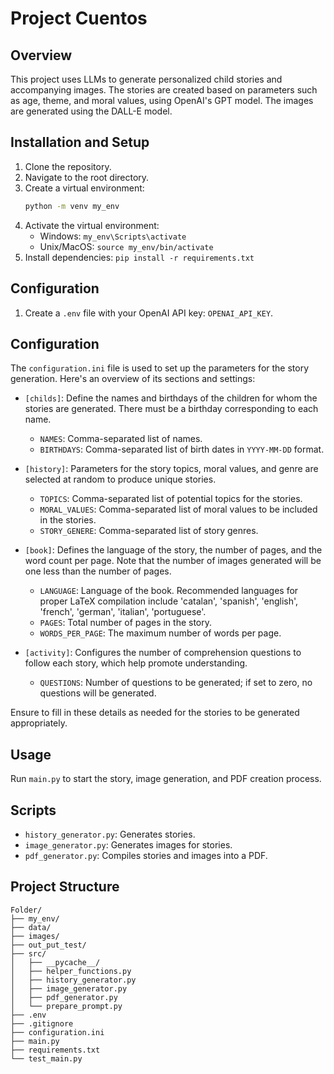 
# Project Cuentos

## Overview
This project uses LLMs to generate personalized child stories and accompanying images. The stories are created based on parameters such as age, theme, and moral values, using OpenAI's GPT model. The images are generated using the DALL-E model.

## Installation and Setup

1. Clone the repository.
2. Navigate to the root directory.
3. Create a virtual environment:
   ```sh
   python -m venv my_env
   ```
4. Activate the virtual environment:
   - Windows: `my_env\Scripts\activate`
   - Unix/MacOS: `source my_env/bin/activate`
5. Install dependencies: `pip install -r requirements.txt`

## Configuration

1. Create a `.env` file with your OpenAI API key: `OPENAI_API_KEY`.


## Configuration

The `configuration.ini` file is used to set up the parameters for the story generation. Here's an overview of its sections and settings:

- `[childs]`: Define the names and birthdays of the children for whom the stories are generated. There must be a birthday corresponding to each name.
  - `NAMES`: Comma-separated list of names.
  - `BIRTHDAYS`: Comma-separated list of birth dates in `YYYY-MM-DD` format.

- `[history]`: Parameters for the story topics, moral values, and genre are selected at random to produce unique stories.
  - `TOPICS`: Comma-separated list of potential topics for the stories.
  - `MORAL_VALUES`: Comma-separated list of moral values to be included in the stories.
  - `STORY_GENERE`: Comma-separated list of story genres.

- `[book]`: Defines the language of the story, the number of pages, and the word count per page. Note that the number of images generated will be one less than the number of pages.
  - `LANGUAGE`: Language of the book. Recommended languages for proper LaTeX compilation include 'catalan', 'spanish', 'english', 'french', 'german', 'italian', 'portuguese'.
  - `PAGES`: Total number of pages in the story.
  - `WORDS_PER_PAGE`: The maximum number of words per page.

- `[activity]`: Configures the number of comprehension questions to follow each story, which help promote understanding.
  - `QUESTIONS`: Number of questions to be generated; if set to zero, no questions will be generated.

Ensure to fill in these details as needed for the stories to be generated appropriately.


## Usage

Run `main.py` to start the story, image generation, and PDF creation process.

## Scripts

- `history_generator.py`: Generates stories.
- `image_generator.py`: Generates images for stories.
- `pdf_generator.py`: Compiles stories and images into a PDF.

## Project Structure

```plaintext
Folder/
├── my_env/
├── data/
├── images/
├── out_put_test/
├── src/
│   ├── __pycache__/
│   ├── helper_functions.py
│   ├── history_generator.py
│   ├── image_generator.py
│   ├── pdf_generator.py
│   └── prepare_prompt.py
├── .env
├── .gitignore
├── configuration.ini
├── main.py
├── requirements.txt
└── test_main.py
```

